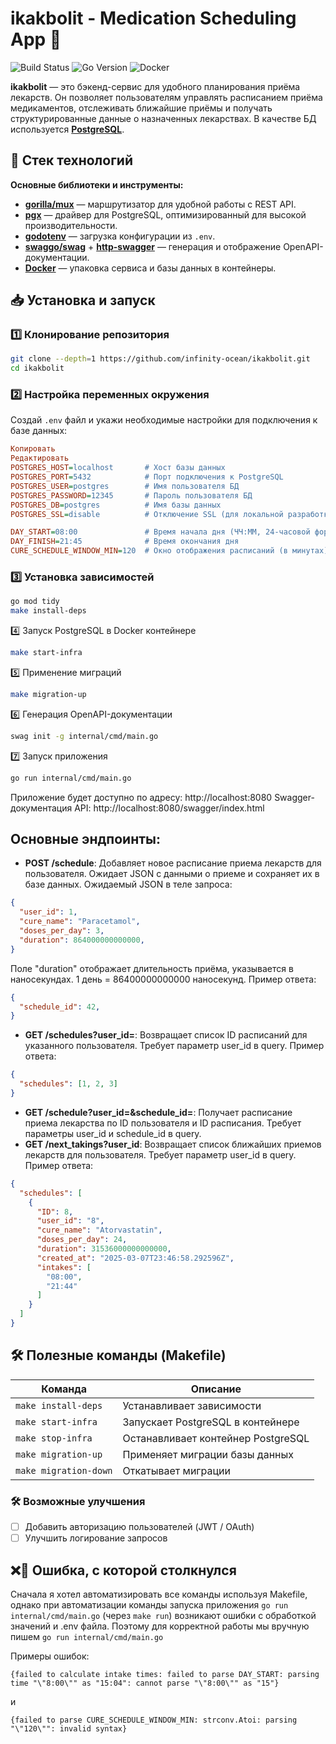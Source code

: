 # ikakbolit - Medication Scheduling App 🏥

![Build Status](https://img.shields.io/badge/build-passing-brightgreen)
![Go Version](https://img.shields.io/badge/Go-1.23.3-blue)
![Docker](https://img.shields.io/badge/Docker-Supported-blue)

**ikakbolit** — это бэкенд-сервис для удобного планирования приёма лекарств. Он позволяет пользователям управлять расписанием приёма медикаментов, отслеживать ближайшие приёмы и получать структурированные данные о назначенных лекарствах. В качестве БД используется **[PostgreSQL](https://www.postgresql.org)**.


## 🚀 Стек технологий

**Основные библиотеки и инструменты:**
- **[gorilla/mux](https://github.com/gorilla/mux)** — маршрутизатор для удобной работы с REST API.
- **[pgx](https://github.com/jackc/pgx)** — драйвер для PostgreSQL, оптимизированный для высокой производительности.
- **[godotenv](https://github.com/joho/godotenv)** — загрузка конфигурации из `.env`.
- **[swaggo/swag](https://github.com/swaggo/swag)** + **[http-swagger](https://github.com/swaggo/http-swagger)** — генерация и отображение OpenAPI-документации.
- **[Docker](https://www.docker.com/)** — упаковка сервиса и базы данных в контейнеры.

## 📥 Установка и запуск

### 1️⃣ Клонирование репозитория
```sh
git clone --depth=1 https://github.com/infinity-ocean/ikakbolit.git
cd ikakbolit
```

### 2️⃣ Настройка переменных окружения
Создай `.env` файл и укажи необходимые настройки для подключения к базе данных:

```ini
Копировать
Редактировать
POSTGRES_HOST=localhost       # Хост базы данных
POSTGRES_PORT=5432            # Порт подключения к PostgreSQL
POSTGRES_USER=postgres        # Имя пользователя БД
POSTGRES_PASSWORD=12345       # Пароль пользователя БД
POSTGRES_DB=postgres          # Имя базы данных
POSTGRES_SSL=disable          # Отключение SSL (для локальной разработки)

DAY_START=08:00               # Время начала дня (ЧЧ:ММ, 24-часовой формат)
DAY_FINISH=21:45              # Время окончания дня
CURE_SCHEDULE_WINDOW_MIN=120  # Окно отображения расписаний (в минутах)
```

### 3️⃣ Установка зависимостей
```sh
go mod tidy
make install-deps
```

4️⃣ Запуск PostgreSQL в Docker контейнере
```sh
make start-infra
```

5️⃣ Применение миграций
```sh
make migration-up
```

6️⃣ Генерация OpenAPI-документации
```sh
swag init -g internal/cmd/main.go
```

7️⃣ Запуск приложения
```sh
go run internal/cmd/main.go
```

Приложение будет доступно по адресу: http://localhost:8080
Swagger-документация API: http://localhost:8080/swagger/index.html

## Основные эндпоинты:
- **POST /schedule**: Добавляет новое расписание приема лекарств для пользователя. Ожидает JSON с данными о приеме и сохраняет их в базе данных.
Ожидаемый JSON в теле запроса:
```json
{
  "user_id": 1,
  "cure_name": "Paracetamol",
  "doses_per_day": 3,
  "duration": 864000000000000,
}
```
Поле "duration" отображает длительность приёма, указывается в наносекундах. 1 день = 86400000000000 наносекунд.
Пример ответа:
```json
{
  "schedule_id": 42,
}
```
- **GET /schedules?user_id=**: Возвращает список ID расписаний для указанного пользователя. Требует параметр user_id в query.
Пример ответа:
```json
{
  "schedules": [1, 2, 3]
}
```
- **GET /schedule?user_id=&schedule_id=**: Получает расписание приема лекарства по ID пользователя и ID расписания. Требует параметры user_id и schedule_id в query.
- **GET /next_takings?user_id**: Возвращает список ближайших приемов лекарств для пользователя. Требует параметр user_id в query.
Пример ответа:
```json
{
  "schedules": [
    {
      "ID": 8,
      "user_id": "8",
      "cure_name": "Atorvastatin",
      "doses_per_day": 24,
      "duration": 31536000000000000,
      "created_at": "2025-03-07T23:46:58.292596Z",
      "intakes": [
        "08:00",
        "21:44"
      ]
    }
  ]
}
```

## 🛠 Полезные команды (Makefile)

| Команда              | Описание                                         |
|----------------------|--------------------------------------------------|
| `make install-deps`  | Устанавливает зависимости                        |
| `make start-infra`   | Запускает PostgreSQL в контейнере                |
| `make stop-infra`    | Останавливает контейнер PostgreSQL               |
| `make migration-up`  | Применяет миграции базы данных                   |
| `make migration-down`| Откатывает миграции                              |

### 🛠 Возможные улучшения
* [ ] Добавить авторизацию пользователей (JWT / OAuth) 
* [ ] Улучшить логирование запросов

## ❌🔧 Ошибка, с которой столкнулся
Сначала я хотел автоматизировать все команды используя Makefile, однако при автоматизации команды запуска приложения ```go run internal/cmd/main.go``` (через ```make run```) возникают ошибки с обработкой значений и .env файла. Поэтому для корректной работы мы вручную пишем ```go run internal/cmd/main.go```

Примеры ошибок:
```
{failed to calculate intake times: failed to parse DAY_START: parsing time "\"8:00\"" as "15:04": cannot parse "\"8:00\"" as "15"}
```
и
```
{failed to parse CURE_SCHEDULE_WINDOW_MIN: strconv.Atoi: parsing "\"120\"": invalid syntax}
```